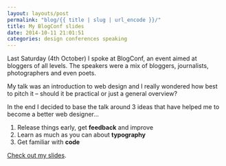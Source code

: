 ```yaml
---
layout: layouts/post
permalink: "blog/{{ title | slug | url_encode }}/"
title: My BlogConf slides
date: 2014-10-11 21:01:51
categories: design conferences speaking
---
```


Last Saturday (4th October) I spoke at BlogConf, an event aimed at bloggers of all levels. The speakers were a mix of bloggers, journalists, photographers and even poets.

My talk was an introduction to web design and I really wondered how best to pitch it – should it be practical or just a general overview?

In the end I decided to base the talk around 3 ideas that have helped me to become a better web designer…

  1. Release things early, get **feedback** and improve
  2. Learn as much as you can about **typography**
  3. Get familiar with **code**

[Check out my slides][2].

 [2]: https://www.slideshare.net/benjystanton/blog-design-at-blogconf "My slides on SlideShare"
